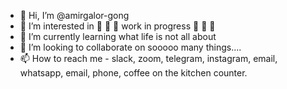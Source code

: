 - 👋 Hi, I’m @amirgalor-gong
- 👀 I’m interested in 🤔 🤔 🤔  work in progress 🤔 🤔 🤔 
- 🌱 I’m currently learning what life is not all about
- 💞️ I’m looking to collaborate on sooooo many things....
- 📫 How to reach me - slack, zoom, telegram, instagram, email, whatsapp, email, phone, coffee on the kitchen counter.

<!---
amirgalor-gong/amirgalor-gong is a ✨ special ✨ repository because its `README.md` (this file) appears on your GitHub profile.
You can click the Preview link to take a look at your changes.
--->
